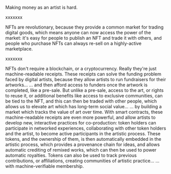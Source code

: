 Making money as an artist is hard.

xxxxxxx







NFTs are revolutionary,
because they provide a common market for trading digital goods,
which means anyone can now access the power of the market:
it's easy for people to publish an NFT and trade it with others,
and people who purchase NFTs can always re-sell on a highly-active marketplace.

xxxxxxx


NFTs don't require a blockchain, or a cryptocurrency.
Really they're just machine-readable receipts.
These receipts can solve the funding problem faced by digital artists,
because they allow artists to run fundraisers for their artworks...
... and then afford access to funders once the artwork is completed,
like a pre-sale.
But unlike a pre-sale,
access to the art,
or rights to reuse it,
or additional benefits like access to exclusive communities,
can be tied to the NFT,
and this can then be traded with other people,
which allows us to elevate art which has long-term social value...
... by building a market which tracks the value of art over time.
With smart contracts, these machine-readable receipts are even more powerful,
and allow artists to develop new, interactive practices for co-production:
token holders can participate in networked experiences,
collaborating with other token holders and the artist,
to become active participants in the artistic process.
These tokens, and the ownership of them,
is then automatically embedded in the artistic process,
which provides a provenance chain for ideas,
and allows automatic crediting of remixed works,
which can then be used to power automatic royalties.
Tokens can also be used to track previous contributions,
or affiliations,
creating communities of artistic practice...
... with machine-verifiable membership.
